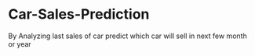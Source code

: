 # Car-Sales-Prediction
By Analyzing last sales of car predict which car will sell in next few month or year
